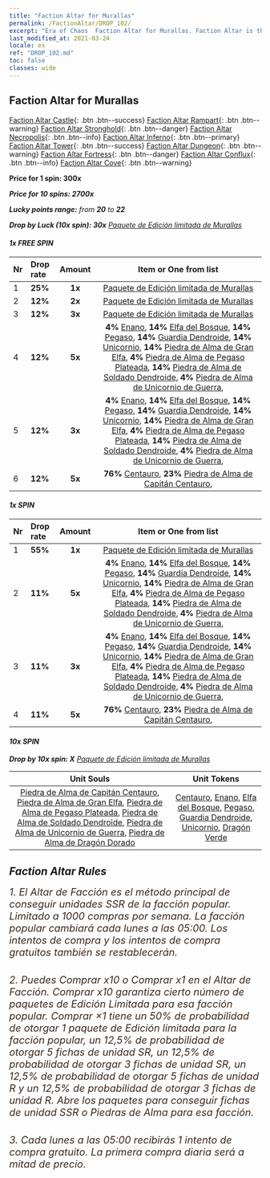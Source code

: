 ```yaml
---
title: "Faction Altar for Murallas"
permalink: /FactionAltar/DROP_102/
excerpt: "Era of Chaos  Faction Altar for Murallas. Faction Altar is the primary method for obtaining SSR units from the popular faction. Limited to 1,000 purchases each week. The popular faction changes at 05:00 every Monday. Purchase attempts and free purchase attempts will also reset then."
last_modified_at: 2021-03-24
locale: es
ref: "DROP_102.md"
toc: false
classes: wide
---
```


##  Faction Altar for **Murallas**

  [Faction Altar Castle](/es/FactionAltar/DROP_101/){: .btn .btn--success} [Faction Altar Rampart](/es/FactionAltar/DROP_102/){: .btn .btn--warning} [Faction Altar Stronghold](/es/FactionAltar/DROP_103/){: .btn .btn--danger} [Faction Altar Necropolis](/es/FactionAltar/DROP_104/){: .btn .btn--info} [Faction Altar Inferno](/es/FactionAltar/DROP_105/){: .btn .btn--primary} [Faction Altar Tower](/es/FactionAltar/DROP_106/){: .btn .btn--success} [Faction Altar Dungeon](/es/FactionAltar/DROP_107/){: .btn .btn--warning} [Faction Altar Fortress](/es/FactionAltar/DROP_108/){: .btn .btn--danger} [Faction Altar Conflux](/es/FactionAltar/DROP_109/){: .btn .btn--info} [Faction Altar Cove](/es/FactionAltar/DROP_112/){: .btn .btn--warning} 

  **Price for 1 spin: 300x** <i class="fas fa-gem"/>

  **Price for 10 spins: 2700x** <i class="fas fa-gem"/>

  **Lucky points range:** from **20** to **22**

  **Drop by Luck (10x spin): 30x** [Paquete de Edición limitada de Murallas](/es/Items/con_2101/)

####  1x FREE SPIN 

  |    Nr    |  Drop rate  |  Amount   |   Item or One from list  |
  |:---------|:------------|:---------:|:------------------------:|
  | 1 | **25%** | **1x** | [Paquete de Edición limitada de Murallas](/es/Items/con_2101/) |
  | 2 | **12%** | **2x** | [Paquete de Edición limitada de Murallas](/es/Items/con_2101/) |
  | 3 | **12%** | **3x** | [Paquete de Edición limitada de Murallas](/es/Items/con_2101/) |
  | 4 | **12%** | **5x** |  **4%** [Enano](/es/Items/unt_200/),  **14%** [Elfa del Bosque](/es/Items/unt_201/),  **14%** [Pegaso](/es/Items/unt_202/),  **14%** [Guardia Dendroide](/es/Items/unt_203/),  **14%** [Unicornio](/es/Items/unt_204/),  **14%** [Piedra de Alma de Gran Elfa](/es/Items/unt_291/),  **4%** [Piedra de Alma de Pegaso Plateada](/es/Items/unt_292/),  **14%** [Piedra de Alma de Soldado Dendroide](/es/Items/unt_293/),  **4%** [Piedra de Alma de Unicornio de Guerra](/es/Items/unt_294/),  |
  | 5 | **12%** | **3x** |  **4%** [Enano](/es/Items/unt_200/),  **14%** [Elfa del Bosque](/es/Items/unt_201/),  **14%** [Pegaso](/es/Items/unt_202/),  **14%** [Guardia Dendroide](/es/Items/unt_203/),  **14%** [Unicornio](/es/Items/unt_204/),  **14%** [Piedra de Alma de Gran Elfa](/es/Items/unt_291/),  **4%** [Piedra de Alma de Pegaso Plateada](/es/Items/unt_292/),  **14%** [Piedra de Alma de Soldado Dendroide](/es/Items/unt_293/),  **4%** [Piedra de Alma de Unicornio de Guerra](/es/Items/unt_294/),  |
  | 6 | **12%** | **5x** |  **76%** [Centauro](/es/Items/unt_199/),  **23%** [Piedra de Alma de Capitán Centauro](/es/Items/unt_290/),  |


####  1x SPIN 

  |    Nr    |  Drop rate  |  Amount   |   Item or One from list  |
  |:---------|:------------|:---------:|:------------------------:|
  | 1 | **55%** | **1x** | [Paquete de Edición limitada de Murallas](/es/Items/con_2101/) |
  | 2 | **11%** | **5x** |  **4%** [Enano](/es/Items/unt_200/),  **14%** [Elfa del Bosque](/es/Items/unt_201/),  **14%** [Pegaso](/es/Items/unt_202/),  **14%** [Guardia Dendroide](/es/Items/unt_203/),  **14%** [Unicornio](/es/Items/unt_204/),  **14%** [Piedra de Alma de Gran Elfa](/es/Items/unt_291/),  **4%** [Piedra de Alma de Pegaso Plateada](/es/Items/unt_292/),  **14%** [Piedra de Alma de Soldado Dendroide](/es/Items/unt_293/),  **4%** [Piedra de Alma de Unicornio de Guerra](/es/Items/unt_294/),  |
  | 3 | **11%** | **3x** |  **4%** [Enano](/es/Items/unt_200/),  **14%** [Elfa del Bosque](/es/Items/unt_201/),  **14%** [Pegaso](/es/Items/unt_202/),  **14%** [Guardia Dendroide](/es/Items/unt_203/),  **14%** [Unicornio](/es/Items/unt_204/),  **14%** [Piedra de Alma de Gran Elfa](/es/Items/unt_291/),  **4%** [Piedra de Alma de Pegaso Plateada](/es/Items/unt_292/),  **14%** [Piedra de Alma de Soldado Dendroide](/es/Items/unt_293/),  **4%** [Piedra de Alma de Unicornio de Guerra](/es/Items/unt_294/),  |
  | 4 | **11%** | **5x** |  **76%** [Centauro](/es/Items/unt_199/),  **23%** [Piedra de Alma de Capitán Centauro](/es/Items/unt_290/),  |


####  10x SPIN 

  **Drop by 10x spin: X** [Paquete de Edición limitada de Murallas](/es/Items/con_2101/)

  |    Unit Souls    |  Unit Tokens  |
  |:----------------:|:-------------:|
  | [Piedra de Alma de Capitán Centauro](/es/Items/unt_290/), [Piedra de Alma de Gran Elfa](/es/Items/unt_291/), [Piedra de Alma de Pegaso Plateada](/es/Items/unt_292/), [Piedra de Alma de Soldado Dendroide](/es/Items/unt_293/), [Piedra de Alma de Unicornio de Guerra](/es/Items/unt_294/), [Piedra de Alma de Dragón Dorado](/es/Items/unt_295/) | [Centauro](/es/Items/unt_199/), [Enano](/es/Items/unt_200/), [Elfa del Bosque](/es/Items/unt_201/), [Pegaso](/es/Items/unt_202/), [Guardia Dendroide](/es/Items/unt_203/), [Unicornio](/es/Items/unt_204/), [Dragón Verde](/es/Items/unt_205/) |



## Faction Altar Rules

  <span style="color: #3c2a1e;font-size:20px">1. El Altar de Facción es el método principal de conseguir unidades SSR de la facción popular. Limitado a 1000 compras por semana. La facción popular cambiará cada lunes a las 05:00. Los intentos de compra y los intentos de compra gratuitos también se restablecerán. </span><br/>

<br/>  <span style="color: #3c2a1e;font-size:20px">2. Puedes Comprar x10 o Comprar x1 en el Altar de Facción. Comprar x10 garantiza cierto número de paquetes de Edición Limitada para esa facción popular. Comprar ×1 tiene un 50% de probabilidad de otorgar 1 paquete de Edición limitada para la facción popular, un 12,5% de probabilidad de otorgar 5 fichas de unidad SR, un 12,5% de probabilidad de otorgar 3 fichas de unidad SR, un 12,5% de probabilidad de otorgar 5 fichas de unidad R y un 12,5% de probabilidad de otorgar 3 fichas de unidad R. Abre los paquetes para conseguir fichas de unidad SSR o Piedras de Alma para esa facción.</span>

<br/>  <span style="color: #3c2a1e;font-size:20px">3. Cada lunes a las 05:00 recibirás 1 intento de compra gratuito. La primera compra diaria será a mitad de precio.</span><br/>

<br/>